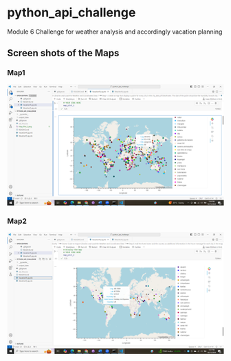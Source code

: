 # python_api_challenge
Module 6 Challenge for weather analysis and accordingly vacation planning

## Screen shots of the Maps

### Map1

![alt text](Map_plot_1.png)

























### Map2

![alt text](Map_plot_2.png)